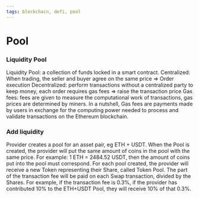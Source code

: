 ```yaml
---
tags: blockchain, defi, pool
---
```


# Pool

### Liquidity Pool
Liquidity Pool: a collection of funds locked in a smart contract.
Centralized: When trading, the seller and buyer agree on the same price => Order execution
Decentralized: perform transactions without a centralized party to keep money, each order requires gas fees => raise the transaction price
Gas fees: fees are given to measure the computational work of transactions, gas prices are determined by miners.
In a nutshell, Gas fees are payments made by users in exchange for the computing power needed to process and validate transactions on the Ethereum blockchain.

### Add liquidity
Provider creates a pool for an asset pair, eg ETH + USDT. When the Pool is created, the provider will put the same amount of coins in the pool with the same price. For example: 1 ETH = 2484.52 USDT, then the amount of coins put into the pool must correspond. For each pool created, the provider will receive a new Token representing their Share, called Token Pool. The part of the transaction fee will be paid on each Swap transaction, divided by the Shares. For example, if the transaction fee is 0.3%, if the provider has contributed 10% to the ETH+USDT Pool, they will receive 10% of that 0.3%.

